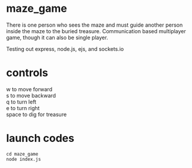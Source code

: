 # maze_game
There is one person who sees the maze and must guide another person inside the maze to the buried treasure. Communication based multiplayer game, though it can also be single player.
  
Testing out express, node.js, ejs, and sockets.io  

# controls
w to move forward  
s to move backward  
q to turn left  
e to turn right  
space to dig for treasure

# launch codes
```
cd maze_game  
node index.js
```

